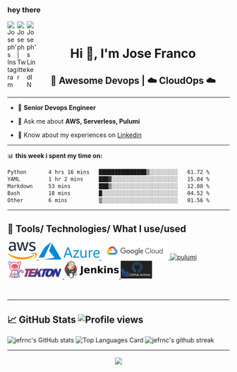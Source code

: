 ### hey there 
<a href="https://www.instagram.com/jefrnc/">
  <img align="left" alt="Joseph's Instagram" width="22px" src="https://raw.githubusercontent.com/hussainweb/hussainweb/main/icons/instagram.png" />
</a>
<a href="https://twitter.com/jefrnc">
  <img align="left" alt="Joseph | Twitter" width="22px" src="https://raw.githubusercontent.com/peterthehan/peterthehan/master/assets/twitter.svg" />
</a>
<a href="https://www.linkedin.com/in/joffranco/">
  <img align="left" alt="Joseph's LinkedIN" width="22px" src="https://raw.githubusercontent.com/peterthehan/peterthehan/master/assets/linkedin.svg" />
</a>

<br />

<h1 align="center">Hi 👋, I'm Jose Franco</h1>
<h2 align="center"><b>🚀 Awesome Devops | ☁️ CloudOps ☁️</b></h2>

---

- 🔭 **Senior Devops Engineer**

- 💬 Ask me about **AWS, Serverless, Pulumi**

- 📄 Know about my experiences on [Linkedin](https://www.linkedin.com/in/joffranco/)

---

📊 **this week i spent my time on:**
<!--START_SECTION:waka-->

```text
Python       4 hrs 16 mins   ███████████████▒░░░░░░░░░   61.72 %
YAML         1 hr 2 mins     ███▓░░░░░░░░░░░░░░░░░░░░░   15.04 %
Markdown     53 mins         ███▒░░░░░░░░░░░░░░░░░░░░░   12.88 %
Bash         18 mins         █░░░░░░░░░░░░░░░░░░░░░░░░   04.52 %
Other        6 mins          ▒░░░░░░░░░░░░░░░░░░░░░░░░   01.56 %
```

<!--END_SECTION:waka-->
---

<h2>🚀 Tools/ Technologies/ What I use/used</h2>

<p align="left">
    <a href="https://aws.amazon.com" target="_blank"> <img src="images/aws.png" alt="aws"  height="40"/> </a>
    <a href="#" target="_blank"> <img src="images/azure.png" alt="aws" height="40"/> </a>
    <a href="#" target="_blank"> <img src="images/gcloud.webp" alt="aws" height="40"/> </a>
    <a href="#" target="_blank"> <img src="https://www.pulumi.com/logos/brand/logo-on-black.svg" alt="pulumi" height="40"/> </a>
    <a href="#" target="_blank"> <img src="images/tekton.png" alt="tekton" height="40"/> </a>
    <a href="#" target="_blank"> <img src="images/jenkins.png" alt="jenkins" height="40"/> </a>
    <a href="#" target="_blank"> <img src="images/github.png" alt="jenkins" height="40"/> </a>
</p>
<br>

---

## 📈 GitHub Stats  ![Profile views](https://komarev.com/ghpvc/?username=jefrnc&color=blueviolet)
![jefrnc's GitHub stats](https://github-readme-stats.vercel.app/api?username=jefrnc&theme=blue-green&show_icons=true&line_height=27&count_private=true)
![Top Languages Card](https://github-readme-stats.vercel.app/api/top-langs/?username=jefrnc&theme=blue-green&langs_count=3)
![jefrnc's github streak](https://github-readme-streak-stats.herokuapp.com/?user=jefrnc&theme=blue-green)

---

<div align="center">
    <a href="https://www.buymeacoffee.com/" target="_blank" style="display: inline-block;">
        <img
            src="https://img.shields.io/badge/Donate-Buy%20Me%20A%20Coffee-orange.svg?style=flat-square"
            align="center"
        />
    </a></div>
<br />

